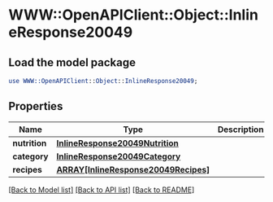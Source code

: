 # WWW::OpenAPIClient::Object::InlineResponse20049

## Load the model package
```perl
use WWW::OpenAPIClient::Object::InlineResponse20049;
```

## Properties
Name | Type | Description | Notes
------------ | ------------- | ------------- | -------------
**nutrition** | [**InlineResponse20049Nutrition**](InlineResponse20049Nutrition.md) |  | 
**category** | [**InlineResponse20049Category**](InlineResponse20049Category.md) |  | 
**recipes** | [**ARRAY[InlineResponse20049Recipes]**](InlineResponse20049Recipes.md) |  | 

[[Back to Model list]](../README.md#documentation-for-models) [[Back to API list]](../README.md#documentation-for-api-endpoints) [[Back to README]](../README.md)



